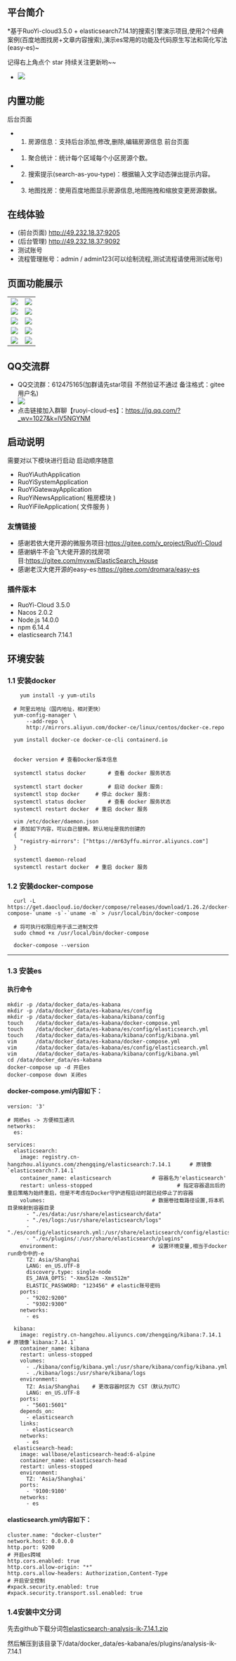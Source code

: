 ## 平台简介

*基于RuoYi-cloud3.5.0 + elasticsearch7.14.1的搜索引擎演示项目,使用2个经典案例(百度地图找房+文章内容搜索),演示es常用的功能及代码原生写法和简化写法(easy-es)~

记得右上角点个 star 持续关注更新哟~~

* <img src="https://image-1304556315.cos.ap-beijing.myqcloud.com/star.png"/>

## 内置功能

后台页面

* 1.  房源信息：支持后台添加,修改,删除,编辑房源信息
      前台页面
* 1.  聚合统计：统计每个区域每个小区房源个数。
* 2.  搜索提示(search-as-you-type)：根据输入文字动态弹出提示内容。
* 3.  地图找房：使用百度地图显示房源信息,地图拖拽和缩放变更房源数据。

## 在线体验

* (前台页面) http://49.232.18.37:9205
* (后台管理) http://49.232.18.37:9092
* 测试账号
* 流程管理账号：admin / admin123(可以绘制流程,测试流程请使用测试账号)

## 页面功能展示

<table>
    <tr>
        <td><img src="https://es7-1304556315.cos.ap-nanjing.myqcloud.com/9205_map_01.png"/></td>
        <td><img src="https://es7-1304556315.cos.ap-nanjing.myqcloud.com/9205_map_02.png"/></td>
    </tr>
    <tr>
        <td><img src="https://es7-1304556315.cos.ap-nanjing.myqcloud.com/9205_map_03.png"/></td>
        <td><img src="https://es7-1304556315.cos.ap-nanjing.myqcloud.com/9205_map_04.png"/></td>
    </tr>
    <tr>
        <td><img src="https://es7-1304556315.cos.ap-nanjing.myqcloud.com/9205_shou_01.png"/></td>
        <td><img src="https://es7-1304556315.cos.ap-nanjing.myqcloud.com/9205_shou_02.png"/></td>
    </tr>
    <tr>
        <td><img src="https://es7-1304556315.cos.ap-nanjing.myqcloud.com/9205_shou_03.png"/></td>
        <td><img src="https://es7-1304556315.cos.ap-nanjing.myqcloud.com/9205_shou_04.png"/></td>
    </tr>
    <tr>
        <td><img src="https://es7-1304556315.cos.ap-nanjing.myqcloud.com/9092_house_01.png"/></td>
        <td><img src="https://es7-1304556315.cos.ap-nanjing.myqcloud.com/9092_house_02.png"/></td>
    </tr>
</table>


## QQ交流群

* QQ交流群：612475165(加群请先star项目 不然验证不通过 备注格式：gitee用户名)
* <img src="https://image-1304556315.cos.ap-beijing.myqcloud.com/star.png"/>
* 点击链接加入群聊【ruoyi-cloud-es】：https://jq.qq.com/?_wv=1027&k=lV5NGYNM

## 启动说明

需要对以下模块进行启动 启动顺序随意

* RuoYiAuthApplication
* RuoYiSystemApplication
* RuoYiGatewayApplication
* RuoYiNewsApplication( 租房模块 )
* RuoYiFileApplication( 文件服务 )

### 友情链接

* 感谢若依大佬开源的微服务项目:https://gitee.com/y_project/RuoYi-Cloud
* 感谢蜗牛不会飞大佬开源的找房项目:https://gitee.com/myxw/ElasticSearch_House
* 感谢老汉大佬开源的easy-es:https://gitee.com/dromara/easy-es

### 插件版本

* RuoYi-Cloud 3.5.0
* Nacos 2.0.2
* Node.js 14.0.0
* npm 6.14.4
* elasticsearch 7.14.1

## 环境安装

### 1.1 安装docker

```
    yum install -y yum-utils

  # 阿里云地址（国内地址，相对更快）
  yum-config-manager \
      --add-repo \
      http://mirrors.aliyun.com/docker-ce/linux/centos/docker-ce.repo

  yum install docker-ce docker-ce-cli containerd.io


  docker version # 查看Docker版本信息

  systemctl status docker		# 查看 docker 服务状态

  systemctl start docker		# 启动 docker 服务:
  systemctl stop docker		# 停止 docker 服务:
  systemctl status docker		# 查看 docker 服务状态
  systemctl restart docker	# 重启 docker 服务

  vim /etc/docker/daemon.json
  # 添加如下内容，可以自己替换。默认地址是我的创建的
  {
    "registry-mirrors": ["https://mr63yffu.mirror.aliyuncs.com"]
  }

  systemctl daemon-reload
  systemctl restart docker	# 重启 docker 服务
```



### 1.2 安装docker-compose

	  curl -L https://get.daocloud.io/docker/compose/releases/download/1.26.2/docker-compose-`uname -s`-`uname -m` > /usr/local/bin/docker-compose
	
	  # 将可执行权限应用于该二进制文件
	  sudo chmod +x /usr/local/bin/docker-compose
	
	  docker-compose --version

------

### 1.3 安装es

#### 执行命令

```
mkdir -p /data/docker_data/es-kabana
mkdir -p /data/docker_data/es-kabana/es/config
mkdir -p /data/docker_data/es-kabana/kibana/config
touch    /data/docker_data/es-kabana/docker-compose.yml
touch    /data/docker_data/es-kabana/es/config/elasticsearch.yml
touch    /data/docker_data/es-kabana/kibana/config/kibana.yml
vim      /data/docker_data/es-kabana/docker-compose.yml
vim      /data/docker_data/es-kabana/es/config/elasticsearch.yml
vim      /data/docker_data/es-kabana/kibana/config/kibana.yml
cd /data/docker_data/es-kabana
docker-compose up -d 开启es
docker-compose down 关闭es
```

#### docker-compose.yml内容如下：

	version: '3'
	
	# 网桥es -> 方便相互通讯
	networks:
	  es:
	
	services:
	  elasticsearch:
	    image: registry.cn-hangzhou.aliyuncs.com/zhengqing/elasticsearch:7.14.1      # 原镜像`elasticsearch:7.14.1`
	    container_name: elasticsearch             # 容器名为'elasticsearch'
	    restart: unless-stopped                           # 指定容器退出后的重启策略为始终重启，但是不考虑在Docker守护进程启动时就已经停止了的容器
	    volumes:                                  # 数据卷挂载路径设置,将本机目录映射到容器目录
	      - "./es/data:/usr/share/elasticsearch/data"
	      - "./es/logs:/usr/share/elasticsearch/logs"
	      - "./es/config/elasticsearch.yml:/usr/share/elasticsearch/config/elasticsearch.yml"
	      - "./es/plugins/:/usr/share/elasticsearch/plugins"
	    environment:                              # 设置环境变量,相当于docker run命令中的-e
	      TZ: Asia/Shanghai
	      LANG: en_US.UTF-8
	      discovery.type: single-node
	      ES_JAVA_OPTS: "-Xmx512m -Xms512m"
	      ELASTIC_PASSWORD: "123456" # elastic账号密码
	    ports:
	      - "9202:9200"
	      - "9302:9300"
	    networks:
	      - es
	
	  kibana:
	    image: registry.cn-hangzhou.aliyuncs.com/zhengqing/kibana:7.14.1       # 原镜像`kibana:7.14.1`
	    container_name: kibana
	    restart: unless-stopped
	    volumes:
	      - ./kibana/config/kibana.yml:/usr/share/kibana/config/kibana.yml
	      - ./kibana/logs:/usr/share/kibana/logs
	    environment:
	      TZ: Asia/Shanghai    # 更改容器时区为 CST（默认为UTC）
	      LANG: en_US.UTF-8
	    ports:
	      - "5601:5601"
	    depends_on:
	      - elasticsearch
	    links:
	      - elasticsearch
	    networks:
	      - es
	  elasticsearch-head:
	    image: wallbase/elasticsearch-head:6-alpine
	    container_name: elasticsearch-head
	    restart: unless-stopped
	    environment:
	      TZ: 'Asia/Shanghai'
	    ports:
	      - '9100:9100'
	    networks:
	      - es

#### elasticsearch.yml内容如下：

```
cluster.name: "docker-cluster"
network.host: 0.0.0.0
http.port: 9200
# 开启es跨域
http.cors.enabled: true
http.cors.allow-origin: "*"
http.cors.allow-headers: Authorization,Content-Type
# 开启安全控制
#xpack.security.enabled: true
#xpack.security.transport.ssl.enabled: true
```

### 1.4安装中文分词

先去github下载分词包[elasticsearch-analysis-ik-7.14.1.zip](https://github.com/medcl/elasticsearch-analysis-ik/releases/download/v7.14.1/elasticsearch-analysis-ik-7.14.1.zip)

然后解压到该目录下/data/docker_data/es-kabana/es/plugins/analysis-ik-7.14.1